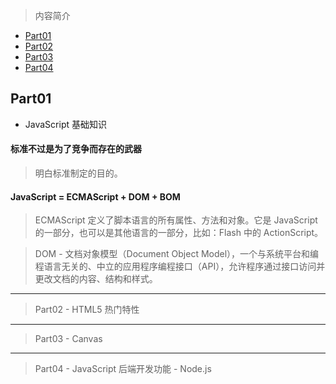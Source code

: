 > 内容简介
* [Part01](#Part01 "JavaScript 基础知识")
* [Part02](#Part02 "HTML5 热门特性")
* [Part03](#Part03 "Canvas")
* [Part04](#Part04 "JavaScript 后端开发功能 - Node.js")

## Part01 ##
* JavaScript 基础知识

#### 标准不过是为了竞争而存在的武器 ####
> 明白标准制定的目的。

#### JavaScript = ECMAScript + DOM + BOM ####
> ECMAScript 定义了脚本语言的所有属性、方法和对象。它是 JavaScript 的一部分，也可以是其他语言的一部分，比如：Flash 中的 ActionScript。

> DOM - 文档对象模型（Document Object Model），一个与系统平台和编程语言无关的、中立的应用程序编程接口（API），允许程序通过接口访问并更改文档的内容、结构和样式。
***
> Part02 -
 HTML5 热门特性
***
> Part03 -
 Canvas
***
> Part04 -
 JavaScript 后端开发功能 - Node.js
